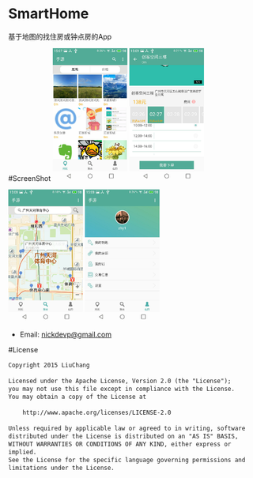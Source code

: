 # SmartHome
基于地图的找住房或钟点房的App


#ScreenShot
<img src="./screenshot/1.jpg" width="30%" height="30%">
<img src="./screenshot/2.jpg" width="30%" height="30%">

<img src="./screenshot/3.jpg" width="30%" height="30%">
<img src="./screenshot/4.jpg" width="30%" height="30%">

- Email: nickdevp@gmail.com

#License
```
Copyright 2015 LiuChang

Licensed under the Apache License, Version 2.0 (the "License");
you may not use this file except in compliance with the License.
You may obtain a copy of the License at

    http://www.apache.org/licenses/LICENSE-2.0

Unless required by applicable law or agreed to in writing, software
distributed under the License is distributed on an "AS IS" BASIS,
WITHOUT WARRANTIES OR CONDITIONS OF ANY KIND, either express or implied.
See the License for the specific language governing permissions and
limitations under the License.
```

